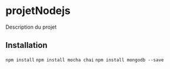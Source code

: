 # projetNodejs

Description du projet 

## Installation

`npm install`
`npm install mocha chai`
`npm install mongodb --save`